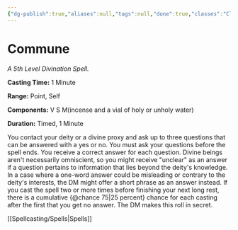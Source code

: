 ```yaml
---
{"dg-publish":true,"aliases":null,"tags":null,"done":true,"classes":"Cleric,","spellLevel":5,"school":"Divination","source":"PHB","permalink":"/spells/commune/","dgHomeLink":false,"dgPassFrontmatter":true}
---
```


# Commune
*A 5th Level Divination Spell.*

**Casting Time:** 1 Minute

**Range:** Point, Self

**Components:** V S M(incense and a vial of holy or unholy water)

**Duration:** Timed, 1 Minute

You contact your deity or a divine proxy and ask up to three questions that can be answered with a yes or no. You must ask your questions before the spell ends. You receive a correct answer for each question.
Divine beings aren't necessarily omniscient, so you might receive "unclear" as an answer if a question pertains to information that lies beyond the deity's knowledge. In a case where a one-word answer could be misleading or contrary to the deity's interests, the DM might offer a short phrase as an answer instead.
If you cast the spell two or more times before finishing your next long rest, there is a cumulative {@chance 75|25 percent} chance for each casting after the first that you get no answer. The DM makes this roll in secret.

[[Spellcasting/Spells|Spells]]